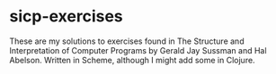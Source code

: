 # sicp-exercises

These are my solutions to exercises found in The Structure and Interpretation of Computer Programs by Gerald Jay Sussman and Hal Abelson. Written in Scheme, although I might add some in Clojure.
